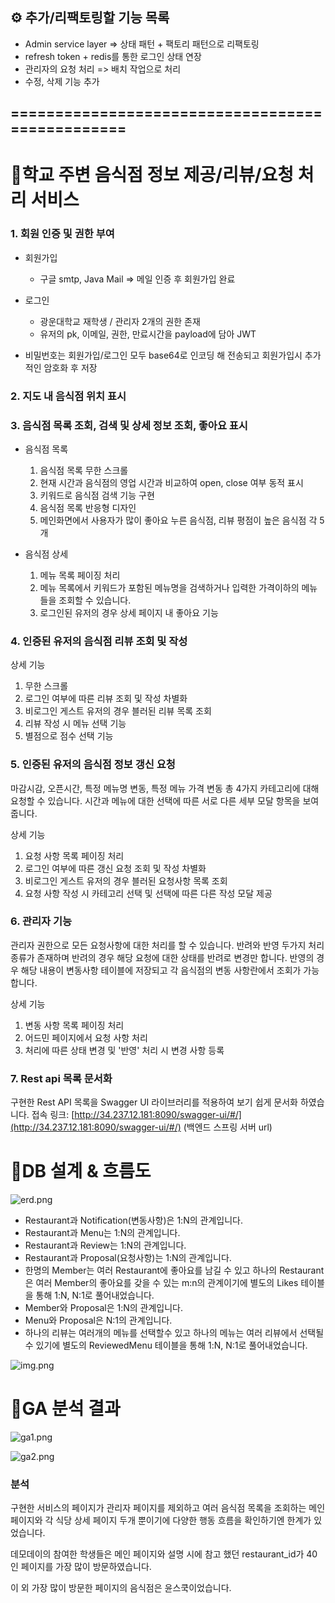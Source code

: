 ## ⚙ 추가/리팩토링할 기능 목록
- Admin service layer => 상태 패턴 + 팩토리 패턴으로 리팩토링
- refresh token + redis를 통한 로그인 상태 연장
- 관리자의 요청 처리 => 배치 작업으로 처리
- 수정, 삭제 기능 추가
## ================================================

# 🎨학교 주변 음식점 정보 제공/리뷰/요청 처리 서비스 

### 1. 회원 인증 및 권한 부여

- 회원가입
    - 구글 smtp, Java Mail => 메일 인증 후 회원가입 완료
- 로그인
    - 광운대학교 재학생 / 관리자 2개의 권한 존재
    - 유저의 pk, 이메일, 권한, 만료시간을 payload에 담아 JWT

- 비밀번호는 회원가입/로그인 모두 base64로 인코딩 해 전송되고 회원가입시 추가적인 암호화 후 저장

### 2. 지도 내 음식점 위치 표시

### 3. 음식점 목록 조회, 검색 및 상세 정보 조회, 좋아요 표시

- 음식점 목록
  1. 음식점 목록 무한 스크롤
  2. 현재 시간과 음식점의 영업 시간과 비교하여 open, close 여부 동적 표시
  3. 키워드로 음식점 검색 기능 구현
  4. 음식점 목록 반응형 디자인
  5. 메인화면에서 사용자가 많이 좋아요 누른 음식점, 리뷰 평점이 높은 음식점 각 5개

- 음식점 상세 
  1. 메뉴 목록 페이징 처리
  2. 메뉴 목록에서 키워드가 포함된 메뉴명을 검색하거나 입력한 가격이하의 메뉴들을 조회할 수 있습니다.
  3. 로그인된 유저의 경우 상세 페이지 내 좋아요 기능

### 4. 인증된 유저의 음식점 리뷰 조회 및 작성

상세 기능

1. 무한 스크롤
2. 로그인 여부에 따른 리뷰 조회 및 작성 차별화
3. 비로그인 게스트 유저의 경우 블러된 리뷰 목록 조회
4. 리뷰 작성 시 메뉴 선택 기능
5. 별점으로 점수 선택 기능

### 5. 인증된 유저의 음식점 정보 갱신 요청

마감시감, 오픈시간, 특정 메뉴명 변동, 특정 메뉴 가격 변동 총 4가지 카테고리에 대해 요청할 수 있습니다. 시간과 메뉴에 대한 선택에 따른 서로 다른 세부 모달 항목을 보여줍니다.

상세 기능

1. 요청 사항 목록 페이징 처리
2. 로그인 여부에 따른 갱신 요청 조회 및 작성 차별화
3. 비로그인 게스트 유저의 경우 블러된 요청사항 목록 조회
4. 요청 사항 작성 시 카테고리 선택 및 선택에 따른 다른 작성 모달 제공

### 6. 관리자 기능

관리자 권한으로 모든 요청사항에 대한 처리를 할 수 있습니다. 반려와 반영 두가지 처리 종류가 존재하며 반려의 경우 해당 요청에 대한 상태를 반려로 변경만 합니다. 반영의 경우 해당 내용이 변동사항 테이블에 저장되고
각 음식점의 변동 사항란에서 조회가 가능합니다.

상세 기능

1. 변동 사항 목록 페이징 처리
2. 어드민 페이지에서 요청 사항 처리
3. 처리에 따른 상태 변경 및 '반영' 처리 시 변경 사항 등록

### 7. Rest api 목록 문서화

구현한 Rest API 목록을 Swagger UI 라이브러리를 적용하여 보기 쉽게 문서화 하였습니다. 접속
링크: [http://34.237.12.181:8090/swagger-ui/#/](http://34.237.12.181:8090/swagger-ui/#/) (백엔드 스프링 서버 url)

# 🎨DB 설계 & 흐름도

![erd.png](readme/erd.png)

- Restaurant과 Notification(변동사항)은 1:N의 관계입니다.
- Restaurant과 Menu는 1:N의 관계입니다.
- Restaurant과 Review는 1:N의 관계입니다.
- Restaurant과 Proposal(요청사항)는 1:N의 관계입니다.
- 한명의 Member는 여러 Restaurant에 좋아요를 남길 수 있고 하나의 Restaurant은 여러 Member의 좋아요를 갖을 수 있는 m:n의 관계이기에 별도의 Likes 테이블을 통해 1:N, N:1로
  풀어내었습니다.
- Member와 Proposal은 1:N의 관계입니다.
- Menu와 Proposal은 N:1의 관계입니다.
- 하나의 리뷰는 여러개의 메뉴를 선택할수 있고 하나의 메뉴는 여러 리뷰에서 선택될 수 있기에 별도의 ReviewedMenu 테이블을 통해 1:N, N:1로 풀어내었습니다.

![img.png](readme/flow.png)


# 🎨GA 분석 결과

![ga1.png](readme/ga1.png)

![ga2.png](readme/ga2.png)

### 분석

구현한 서비스의 페이지가 관리자 페이지를 제외하고 여러 음식점 목록을 조회하는 메인 페이지와 각 식당 상세 페이지 두개 뿐이기에 다양한 행동 흐름을 확인하기엔 한계가 있었습니다.

데모데이의 참여한 학생들은 메인 페이지와 설명 시에 참고 했던 restaurant_id가 40인 페이지를 가장 많이 방문하였습니다.

이 외 가장 많이 방문한 페이지의 음식점은 윤스쿡이었습니다.

